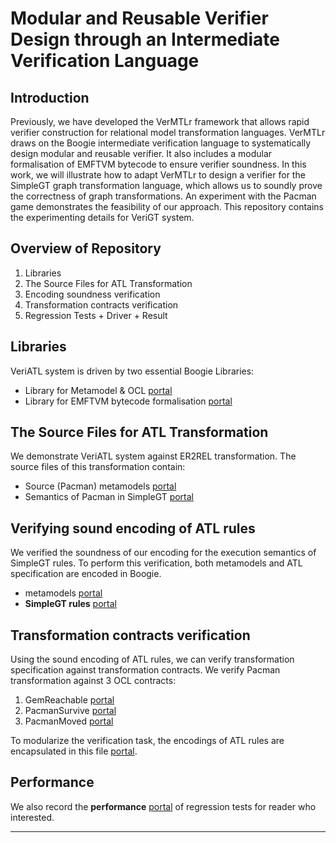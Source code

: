 Modular and Reusable Verifier Design through an Intermediate Verification Language
=======

Introduction
------
Previously, we have developed the VerMTLr framework that allows rapid verifier construction for relational model transformation languages. VerMTLr draws on the Boogie intermediate verification language to systematically design modular and reusable verifier. It also includes a modular formalisation of EMFTVM bytecode to ensure verifier soundness. In this work, we will illustrate how to adapt VerMTLr to design a verifier for the SimpleGT graph transformation language, which allows us to soundly prove the correctness of graph transformations. An experiment with the Pacman game demonstrates the feasibility of our approach. This repository contains the experimenting details for VeriGT system.


Overview of Repository
------
1. Libraries
2. The Source Files for ATL Transformation
3. Encoding soundness verification
4. Transformation contracts verification
5. Regression Tests + Driver + Result

Libraries
------
VeriATL system is driven by two essential Boogie Libraries:
- Library for Metamodel & OCL [portal](https://github.com/VeriATL/VeriGT/blob/master/Prelude/LibOCL.bpl)
- Library for EMFTVM bytecode formalisation [portal](https://github.com/VeriATL/VeriGT/blob/master/Prelude/Instr.bpl)

The Source Files for ATL Transformation
------
We demonstrate VeriATL system against ER2REL transformation. The source files of this transformation contain:
- Source (Pacman) metamodels [portal](https://github.com/VeriATL/VeriGT/blob/master/Source/Pacman.ecore)
- Semantics of Pacman in SimpleGT [portal](https://github.com/VeriATL/VeriGT/blob/master/Source/Pacman.simplegt)

Verifying sound encoding of ATL rules
------
We verified the soundness of our encoding for the execution semantics of SimpleGT rules. To perform this verification, both metamodels and ATL specification are encoded in Boogie.
- metamodels [portal](https://github.com/VeriATL/VeriGT/blob/master/Prelude/Metamodels.bpl)
- **SimpleGT rules** [portal](https://github.com/VeriATL/VeriGT/tree/master/Rule_TranslationValidation)


Transformation contracts verification
------
Using the sound encoding of ATL rules, we can verify transformation specification against transformation contracts. We verify Pacman transformation against 3 OCL contracts:

1. GemReachable [portal](https://github.com/VeriATL/VeriGT/blob/master/Pacman_TransformationCorrectness/PacmanP1.bpl)
2. PacmanSurvive [portal](https://github.com/VeriATL/VeriGT/blob/master/Pacman_TransformationCorrectness/PacmanP2.bpl)
3. PacmanMoved [portal](https://github.com/VeriATL/VeriGT/blob/master/Pacman_TransformationCorrectness/PacmanP3.bpl)

To modularize the verification task, the encodings of ATL rules are encapsulated in this file [portal](https://github.com/VeriATL/VeriGT/blob/master/Prelude/ATLRules.whole.bpl).


Performance
------
We also record the **performance** [portal](https://github.com/VeriATL/VeriGT/tree/master/UnitTesting/Benchmark) of regression tests for reader who interested.


------


